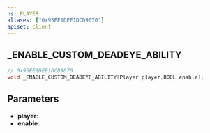 ```yaml
---
ns: PLAYER
aliases: ["0x95EE1DEE1DCD9070"]
apiset: client
---
```

## _ENABLE_CUSTOM_DEADEYE_ABILITY

```c
// 0x95EE1DEE1DCD9070
void _ENABLE_CUSTOM_DEADEYE_ABILITY(Player player,BOOL enable);
```


## Parameters
* **player**:
* **enable**:



